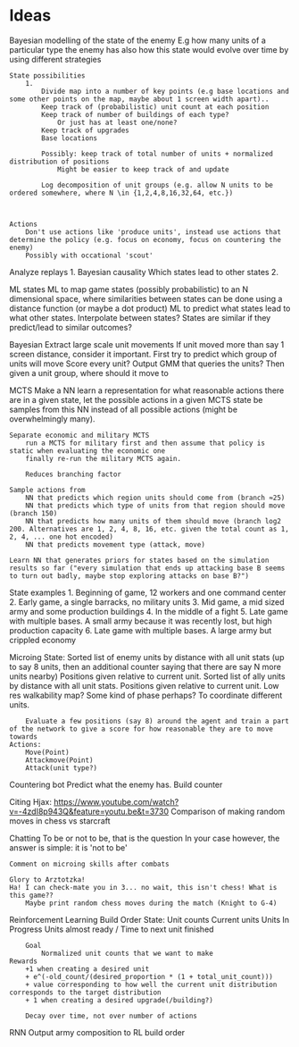 Ideas
=====



Bayesian modelling of the state of the enemy
	E.g how many units of a particular type the enemy has
	also how this state would evolve over time by using different strategies

	State possibilities
		1.
			Divide map into a number of key points (e.g base locations and some other points on the map, maybe about 1 screen width apart)..
			Keep track of (probabilistic) unit count at each position
			Keep track of number of buildings of each type?
				Or just has at least one/none?
			Keep track of upgrades
			Base locations

			Possibly: keep track of total number of units + normalized distribution of positions
				Might be easier to keep track of and update

			Log decomposition of unit groups (e.g. allow N units to be ordered somewhere, where N \in {1,2,4,8,16,32,64, etc.})



	Actions
		Don't use actions like 'produce units', instead use actions that determine the policy (e.g. focus on economy, focus on countering the enemy)
		Possibly with occational 'scout'
Analyze replays
	1. Bayesian causality
		Which states lead to other states
	2. 

ML states
	ML to map game states (possibly probabilistic) to an N dimensional space, where similarities between states can be done using a distance function (or maybe a dot product)
	ML to predict what states lead to what other states.
	Interpolate between states?
	States are similar if they predict/lead to similar outcomes?

Bayesian
	Extract large scale unit movements
		If unit moved more than say 1 screen distance, consider it important.
			First try to predict which group of units will move
				Score every unit?
				Output GMM that queries the units?
			Then given a unit group, where should it move to

MCTS
	Make a NN learn a representation for what reasonable actions there are in a given state, let the possible actions in a given MCTS state be samples from this NN instead of all possible actions (might be overwhelmingly many).

	Separate economic and military MCTS
		run a MCTS for military first and then assume that policy is static when evaluating the economic one
		finally re-run the military MCTS again.

		Reduces branching factor

	Sample actions from
		NN that predicts which region units should come from (branch ≈25)
		NN that predicts which type of units from that region should move (branch 150)
		NN that predicts how many units of them should move (branch log2 200. Alternatives are 1, 2, 4, 8, 16, etc. given the total count as 1, 2, 4, ... one hot encoded)
		NN that predicts movement type (attack, move)

	Learn NN that generates priors for states based on the simulation results so far ("every simulation that ends up attacking base B seems to turn out badly, maybe stop exploring attacks on base B?")

State examples
	1. Beginning of game, 12 workers and one command center
	2. Early game, a single barracks, no military units
	3. Mid game, a mid sized army and some production buildings
	4. In the middle of a fight
	5. Late game with multiple bases. A small army because it was recently lost, but high production capacity
	6. Late game with multiple bases. A large army but crippled economy

Microing
	State:
		Sorted list of enemy units by distance with all unit stats (up to say 8 units, then an additional counter saying that there are say N more units nearby)
			Positions given relative to current unit.
		Sorted list of ally units by distance with all unit stats.
			Positions given relative to current unit.
		Low res walkability map?
		Some kind of phase perhaps? To coordinate different units.

		Evaluate a few positions (say 8) around the agent and train a part of the network to give a score for how reasonable they are to move towards
	Actions:
		Move(Point)
		Attackmove(Point)
		Attack(unit type?)


Countering bot
	Predict what the enemy has.
		Build counter

Citing
	Hjax: https://www.youtube.com/watch?v=-4zdI8p943Q&feature=youtu.be&t=3730
		Comparison of making random moves in chess vs starcraft

Chatting
	To be or not to be, that is the question
		In your case however, the answer is simple: it is 'not to be'

	Comment on microing skills after combats

	Glory to Arztotzka!
	Ha! I can check-mate you in 3... no wait, this isn't chess! What is this game??
		Maybe print random chess moves during the match (Knight to G-4)
		


Reinforcement Learning Build Order
	State:
		Unit counts
			Current units
			Units In Progress
			Units almost ready / Time to next unit finished

		Goal
			Normalized unit counts that we want to make
	Rewards
		+1 when creating a desired unit
		+ e^(-old_count/(desired_proportion * (1 + total_unit_count)))
		+ value corresponding to how well the current unit distribution corresponds to the target distribution
		+ 1 when creating a desired upgrade(/building?)
		
		Decay over time, not over number of actions


RNN
	Output army composition to RL build order